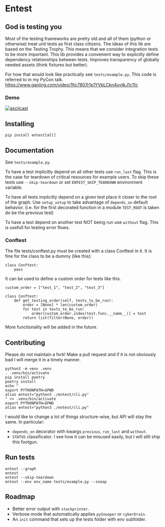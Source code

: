 # Entest
## God is testing you
Most of the testing frameworks are pretty old and all of them (python or otherwise) treat unit tests as first class citizens.
The ideas of this lib are based on the Testing Trophy. This means that we consider integration tests to be more important.
This lib provides a convenient way to explicitly define dependency relationships between tests. Improves transparency of globally needed assets (think fixtures but better).

For how that would look like practically see `tests/example.py`. This code is referred to in my PyCon talk.
https://www.ganjing.com/video/1fic7807r1p1YVbLCkn4uytkJ1c11c

### Demo
[![asciicast](https://asciinema.org/a/594488.svg)](https://asciinema.org/a/594488)

## Installing
```
pip install entest[all]
```

## Documentation
See `tests/example.py`.

To have a test implicitly depend on all other tests use `run_last` flag. This is the case for teardown of critical resources for example users. To skip these tests use `--skip-teardown` or set `ENTEST_SKIP_TEARDOWN` environment variable.

To have all tests implicitly depend on a given test place it closer to the root of the graph.
Use `setup_setup` to take advantage of `depends_on` default behavior. (i.e. for the first decorated function in a module `TEST_ROOT` is taken do be the previous test)

To have a test depend on another test NOT being run use `without` flag. This is usefull for testing error flows.

### Conftest
The file tests/conftest.py must be created with a class Conftest in it.
It is fine for the class to be a dummy (like this):
```
class Conftest:
    pass
```
It can be used to define a custom order for tests like this.
```
custom_order = ["test_1", "test_2", "test_3"]

class Conftest:
    def get_testing_order(self, tests_to_be_run):
        order = [None] * len(custom_order)
        for test in tests_to_be_run:
            order[custom_order.index(test.func.__name__)] = test
        return list(filter(None, order))
```
More functionality will be added in the future.


## Contributing
Please do not maintain a fork! Make a pull request and if it is not obviously bad I will merge it in a timely manner.

```
python3 -m venv .venv
. .venv/bin/activate
pip install poetry
poetry install
echo "
export PYTHONPATH=$PWD
alias entest="python3 ./entest/cli.py"
" >> .venv/bin/activate
export PYTHONPATH=$PWD
alias entest="python3 ./entest/cli.py"
```

I would like to change a lot of things structure-wise, but API will stay the same. In particular:
- `depends_on` decorator with kwargs `previous`, `run_last` and `without`.
- `STATUS` classificator. I see how it can be misused easily, but I will still ship this footgun.

## Run tests
```
entest --graph
entest
entest --skip-teardown
entest --env env_name tests/example.py --snoop
```

## Roadmap
- Better error output with `stackprinter`.
- Verbose mode that automatically applies `pySnooper` or `cyberbrain`.
- An `init` command that sets up the tests folder with env subfolder.
